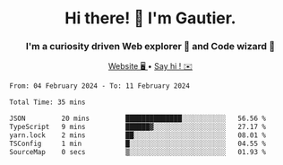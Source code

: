 <h1 align="center">Hi there! 👋 I'm Gautier.</h1>
<h3 align="center">I'm a curiosity driven Web explorer 🚀 and Code wizard 🧙</h3>

<p align="center">
  <a href="https://xisabla.github.io/">Website 🖥️ </a> •
  <a href="mailto:xisabla.dev@gmail.com">Say hi ! ✉️</a>
</p>

<!--START_SECTION:waka-->

```txt
From: 04 February 2024 - To: 11 February 2024

Total Time: 35 mins

JSON         20 mins         ██████████████░░░░░░░░░░░   56.56 %
TypeScript   9 mins          ██████▓░░░░░░░░░░░░░░░░░░   27.17 %
yarn.lock    2 mins          ██░░░░░░░░░░░░░░░░░░░░░░░   08.01 %
TSConfig     1 min           █░░░░░░░░░░░░░░░░░░░░░░░░   04.55 %
SourceMap    0 secs          ▒░░░░░░░░░░░░░░░░░░░░░░░░   01.93 %
```

<!--END_SECTION:waka-->
